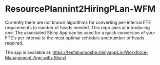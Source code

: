# ResourcePlannint2HiringPLan-WFM
Currently there are not known algorithms for converting per-interval FTE requirements to number of heads needed. This repo aims at introducing one. The associated Shiny App can be used for a quick conversion of your FTE's per interval to the most optimal schedule and number of heads required. 

The app is available at: https://tesfahunboshe.shinyapps.io/Workforce-Management-App-with-Shiny/ 
